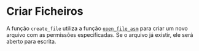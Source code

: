 # Criar Ficheiros
A função `create_file` utiliza a função [`open_file_asm`](../Assembly/Abrir-e-Criar-Ficheiros.md) para criar um novo arquivo com as permissões especificadas. Se o arquivo já existir, ele será aberto para escrita.